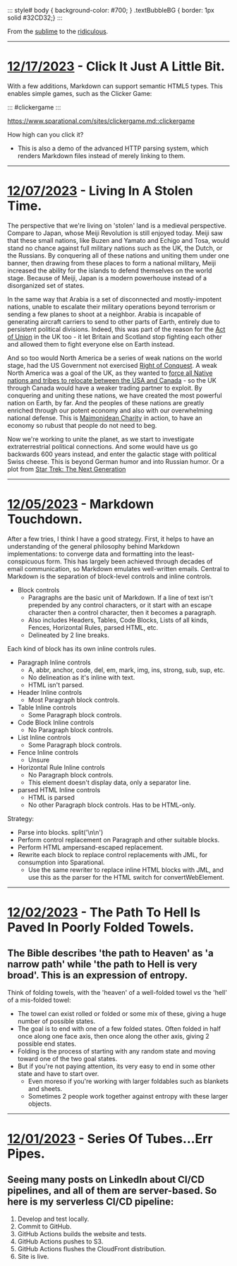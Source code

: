 ::: style#
body { background-color: #700; } .textBubbleBG { border: 1px solid #32CD32;}
:::

From the [sublime](https://www.youtube.com/watch?v=CNUTlKqSO-I) to the [ridiculous](https://www.youtube.com/watch?v=zy9FkAXMBfk).

--------------------------------------------------------------------

# [12/17/2023](#12172023) - Click It Just A Little Bit.

With a few additions, Markdown can support semantic HTML5 types. This enables simple games, such as the Clicker Game:

::: #clickergame
:::

https://www.sparational.com/sites/clickergame.md::clickergame

How high can you click it? 

- This is also a demo of the advanced HTTP parsing system, which renders Markdown files instead of merely linking to them.

--------------------------------------------------------------------

# [12/07/2023](#12072023) - Living In A Stolen Time.

The perspective that we're living on 'stolen' land is a medieval perspective. Compare to Japan, whose Meiji Revolution is still enjoyed today. Meiji saw that these small nations, like Buzen and Yamato and Echigo and Tosa, would stand no chance against full military nations such as the UK, the Dutch, or the Russians. By conquering all of these nations and uniting them under one banner, then drawing from these places to form a national military, Meiji increased the ability for the islands to defend themselves on the world stage. Because of Meiji, Japan is a modern powerhouse instead of a disorganized set of states. 

In the same way that Arabia is a set of disconnected and mostly-impotent nations, unable to escalate their military operations beyond terrorism or sending a few planes to shoot at a neighbor. Arabia is incapable of generating aircraft carriers to send to other parts of Earth, entirely due to persistent political divisions. Indeed, this was part of the reason for the [Act of Union](https://en.wikipedia.org/wiki/Acts_of_Union_1707) in the UK too - it let Britain and Scotland stop fighting each other and allowed them to fight everyone else on Earth instead. 

And so too would North America be a series of weak nations on the world stage, had the US Government not exercised [Right of Conquest](https://en.wikipedia.org/wiki/Right_of_conquest). A weak North America was a goal of the UK, as they wanted to [force all Native nations and tribes to relocate between the USA and Canada](https://en.wikipedia.org/wiki/Indian_barrier_state) - so the UK through Canada would have a weaker trading partner to exploit. By conquering and uniting these nations, we have created the most powerful nation on Earth, by far. And the peoples of these nations are greatly enriched through our potent economy and also with our overwhelming national defense. This is [Maimonidean Charity](https://en.wikipedia.org/wiki/Maimonides#Philosophy) in action, to have an economy so rubust that people do not need to beg. 

Now we're working to unite the planet, as we start to investigate extraterrestrial political connections. And some would have us go backwards 600 years instead, and enter the galactic stage with political Swiss cheese. This is beyond German humor and into Russian humor. Or a plot from [Star Trek: The Next Generation](https://memory-alpha.fandom.com/wiki/Kesprytt)

--------------------------------------------------------------------

# [12/05/2023](#12052023) - Markdown Touchdown.

After a few tries, I think I have a good strategy. First, it helps to have an understanding of the general philosophy behind Markdown implementations: to converge data and formatting into the least-conspicuous form. This has largely been achieved through decades of email communication, so Markdown emulates well-written emails. Central to Markdown is the separation of block-level controls and inline controls. 

- Block controls
  - Paragraphs are the basic unit of Markdown. If a line of text isn't prepended by any control characters, or it start with an escape character then a control character, then it becomes a paragraph. 
  - Also includes Headers, Tables, Code Blocks, Lists of all kinds, Fences, Horizontal Rules, parsed HTML, etc.
  - Delineated by 2 line breaks.

Each kind of block has its own inline controls rules. 

- Paragraph Inline controls
  - A, abbr, anchor, code, del, em, mark, img, ins, strong, sub, sup, etc.
  - No delineation as it's inline with text.
  - HTML isn't parsed.
- Header Inline controls
  - Most Paragraph block controls.
- Table Inline controls
  - Some Paragraph block controls.
- Code Block Inline controls
  - No Paragraph block controls.
- List Inline controls
  - Some Paragraph block controls.
- Fence Inline controls
  - Unsure
- Horizontal Rule Inline controls
  - No Paragraph block controls. 
  - This element doesn't display data, only a separator line.
- parsed HTML Inline controls
  - HTML is parsed
  - No other Paragraph block controls. Has to be HTML-only.

Strategy:

- Parse into blocks. split('\\n\\n')
- Perform control replacement on Paragraph and other suitable blocks.
- Perform HTML ampersand-escaped replacement.
- Rewrite each block to replace control replacements with JML, for consumption into Sparational.
  - Use the same rewriter to replace inline HTML blocks with JML, and use this as the parser for the HTML switch for convertWebElement. 
  
--------------------------------------------------------------------

# [12/02/2023](#12022023) - The Path To Hell Is Paved In Poorly Folded Towels.

## The Bible describes 'the path to Heaven' as 'a narrow path' while 'the path to Hell is very broad'. This is an expression of entropy. 

Think of folding towels, with the 'heaven' of a well-folded towel vs the 'hell' of a mis-folded towel:

- The towel can exist rolled or folded or some mix of these, giving a huge number of possible states. 
- The goal is to end with one of a few folded states. Often folded in half once along one face axis, then once along the other axis, giving 2 possible end states. 
- Folding is the process of starting with any random state and moving toward one of the two goal states. 
- But if you're not paying attention, its very easy to end in some other state and have to start over. 
  - Even moreso if you're working with larger foldables such as blankets and sheets. 
  - Sometimes 2 people work together against entropy with these larger objects.

--------------------------------------------------------------------
  
# [12/01/2023](#12012023) - Series Of Tubes...Err Pipes.

## Seeing many posts on LinkedIn about CI/CD pipelines, and all of them are server-based. So here is my serverless CI/CD pipeline:

1. Develop and test locally.
2. Commit to GitHub.
3. GitHub Actions builds the website and tests.
4. GitHub Actions pushes to S3.
5. GitHub Actions flushes the CloudFront distribution. 
6. Site is live. 
